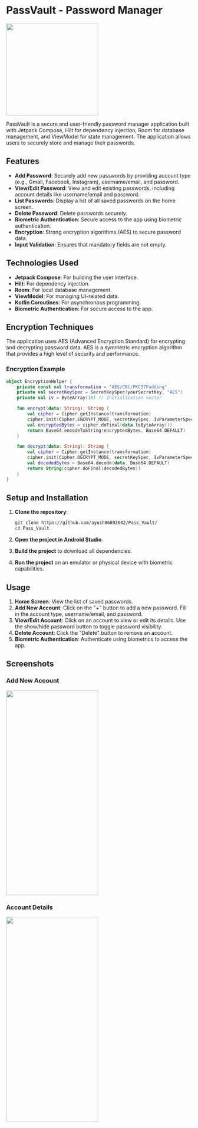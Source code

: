 # PassVault - Password Manager
<img src = "https://github.com/ayush06092002/Pass_Vault/assets/22142132/44b2ddd5-abad-42b0-af14-1c770b591cb9" width="250" height="250" />

PassVault is a secure and user-friendly password manager application built with Jetpack Compose, Hilt for dependency injection, Room for database management, and ViewModel for state management. The application allows users to securely store and manage their passwords.

## Features

- **Add Password**: Securely add new passwords by providing account type (e.g., Gmail, Facebook, Instagram), username/email, and password.
- **View/Edit Password**: View and edit existing passwords, including account details like username/email and password.
- **List Passwords**: Display a list of all saved passwords on the home screen.
- **Delete Password**: Delete passwords securely.
- **Biometric Authentication**: Secure access to the app using biometric authentication.
- **Encryption**: Strong encryption algorithms (AES) to secure password data.
- **Input Validation**: Ensures that mandatory fields are not empty.

## Technologies Used

- **Jetpack Compose**: For building the user interface.
- **Hilt**: For dependency injection.
- **Room**: For local database management.
- **ViewModel**: For managing UI-related data.
- **Kotlin Coroutines**: For asynchronous programming.
- **Biometric Authentication**: For secure access to the app.

## Encryption Techniques

The application uses AES (Advanced Encryption Standard) for encrypting and decrypting password data. AES is a symmetric encryption algorithm that provides a high level of security and performance.

### Encryption Example

```kotlin
object EncryptionHelper {
    private const val transformation = "AES/CBC/PKCS7Padding"
    private val secretKeySpec = SecretKeySpec(yourSecretKey, "AES")
    private val iv = ByteArray(16) // Initialization vector

    fun encrypt(data: String): String {
        val cipher = Cipher.getInstance(transformation)
        cipher.init(Cipher.ENCRYPT_MODE, secretKeySpec, IvParameterSpec(iv))
        val encryptedBytes = cipher.doFinal(data.toByteArray())
        return Base64.encodeToString(encryptedBytes, Base64.DEFAULT)
    }

    fun decrypt(data: String): String {
        val cipher = Cipher.getInstance(transformation)
        cipher.init(Cipher.DECRYPT_MODE, secretKeySpec, IvParameterSpec(iv))
        val decodedBytes = Base64.decode(data, Base64.DEFAULT)
        return String(cipher.doFinal(decodedBytes))
    }
}
```

## Setup and Installation

1. **Clone the repository**:
    ```bash
    git clone https://github.com/ayush06092002/Pass_Vault/
    cd Pass_Vault
    ```

2. **Open the project in Android Studio**.

3. **Build the project** to download all dependencies.

4. **Run the project** on an emulator or physical device with biometric capabilities.

## Usage

1. **Home Screen**: View the list of saved passwords.
2. **Add New Account**: Click on the "+" button to add a new password. Fill in the account type, username/email, and password.
3. **View/Edit Account**: Click on an account to view or edit its details. Use the show/hide password button to toggle password visibility.
4. **Delete Account**: Click the "Delete" button to remove an account.
5. **Biometric Authentication**: Authenticate using biometrics to access the app.

## Screenshots

### Add New Account
<img src = "https://github.com/ayush06092002/Pass_Vault/assets/22142132/47be47ef-7489-4a0a-a937-8b8fb29a87a3" width="250" height="555.56" />


### Account Details
<img src = "https://github.com/ayush06092002/Pass_Vault/assets/22142132/19e73d95-79ff-482a-ae6d-4a0539938131" width="250" height="555.56" />
